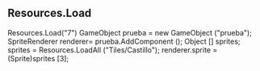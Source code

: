 ## Resources.Load
Resources.Load<Sprite>("7")
         GameObject prueba = new GameObject ("prueba");
         SpriteRenderer renderer= prueba.AddComponent<SpriteRenderer> ();
         Object [] sprites;
         sprites = Resources.LoadAll ("Tiles/Castillo");
         renderer.sprite = (Sprite)sprites [3];
